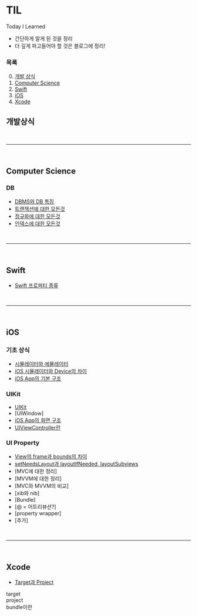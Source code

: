 # TIL
Today I Learned

- 간단하게 알게 된 것을 정리  
- 더 깊게 파고들어야 할 것은 블로그에 정리!

### **목록**
0. [개발 상식](#개발상식)
1. [Computer Science](#computer-science)
2. [Swift](#swift)
3. [iOS](#ios)
4. [Xcode](#xcode)


## **개발상식**



<br><hr><br>



## **Computer Science**
### **DB**
- [DBMS와 DB 특징]()
- [트랜잭션에 대한 모든것]()
- [정규화에 대한 모든것]()
- [인덱스에 대한 모든것]()



<br><hr><br>



## **Swift**
- [Swift 프로퍼티 종류](https://github.com/RokwonK/TIL/blob/master/V2/Swift/kind_of_property.md)


<br><hr><br>


## **iOS**
### **기초 상식**
- [시뮬레이터와 에뮬레이터](https://github.com/RokwonK/TIL/blob/master/V2/iOS/기초상식/simul_emul.md)
- [iOS 시뮬레이터와 Device의 차이]()
- [iOS App의 기본 구조](https://github.com/RokwonK/TIL/blob/master/V2/iOS/기초상식/앱의_기본_구조.md)

### **UIKit**
- [UIKit](https://github.com/RokwonK/TIL/blob/master/V2/iOS/UIKit.md)
- [UIWindow]
- [iOS App의 화면 구조]()
- [UIViewController란]()

### **UI Property**
- [View의 frame과 bounds의 차이](https://github.com/RokwonK/TIL/blob/master/V2/iOS/frame_bounds.md)
- [setNeedsLayout과 layoutIfNeeded, layoutSubviews](https://github.com/RokwonK/TIL/blob/master/V2/iOS/setNeedsLayout_layoutIfNeeded_layoutSubviews.md)
- [MVC에 대한 정리]
- [MVVM에 대한 정리]
- [MVC와 MVVM의 비교]
- [xib와 nib]
- [Bundle]
- [@ = 어트리뷰션?]
- [property wrapper]
- [추가]



<br><hr><br>



## **Xcode**
- [Target과 Project]()

target  
project  
bundle이란  
